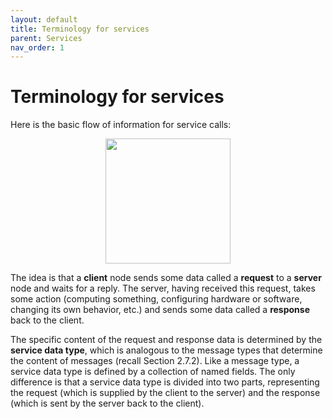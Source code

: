 ```yaml
---
layout: default
title: Terminology for services
parent: Services
nav_order: 1
---
```


# Terminology for services

Here is the basic flow of information for service calls:

<p align="center">
  <img src="https://user-images.githubusercontent.com/77112891/126412514-32eb64e6-d4d0-4839-80bb-a9b25142c53d.png" width="200"/><br>
</p>


The idea is that a **client** node sends some data called a **request** to a **server** node and waits for a reply. The server, having received this request, takes some action (computing something, configuring hardware or software, changing its own behavior, etc.) and sends some data called a **response** back to the client.

The specific content of the request and response data is determined by the **service data type**, which is analogous to the message types that determine the content of messages (recall Section 2.7.2). Like a message type, a service data type is defined by a collection of named fields. The only difference is that a service data type is divided into two parts, representing the request (which is supplied by the client to the server) and the response (which is sent by the server back to the client).
